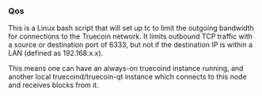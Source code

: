 ### Qos ###

This is a Linux bash script that will set up tc to limit the outgoing bandwidth for connections to the Truecoin network. It limits outbound TCP traffic with a source or destination port of 6333, but not if the destination IP is within a LAN (defined as 192.168.x.x).

This means one can have an always-on truecoind instance running, and another local truecoind/truecoin-qt instance which connects to this node and receives blocks from it.

